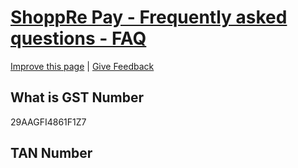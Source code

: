 # [ShoppRe Pay - Frequently asked questions - FAQ](https://payment-supportshopprecom.shopprepaytech.now.sh/basics)

[Improve this page](https://github.com/shopprepay-tech/payment-support.shoppre.com/edit/master/docs/basics/README.md) | [Give Feedback](https://github.com/shopprepay-tech/payment-support.shoppre.com/issues)

## What is GST Number

29AAGFI4861F1Z7 

## TAN Number
